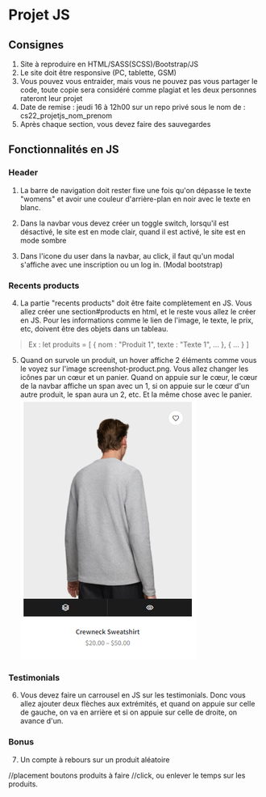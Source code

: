 # Projet JS

## Consignes

1. Site à reproduire en HTML/SASS(SCSS)/Bootstrap/JS
2. Le site doit être responsive (PC, tablette, GSM)
3. Vous pouvez vous entraider, mais vous ne pouvez pas vous partager le code, toute copie sera considéré comme plagiat et les deux personnes rateront leur projet
4. Date de remise : jeudi 16 à 12h00 sur un repo privé sous le nom de : cs22_projetjs_nom_prenom
5. Après chaque section, vous devez faire des sauvegardes 


## Fonctionnalités en JS

### Header

1. La barre de navigation doit rester fixe une fois qu'on dépasse le texte "womens" et avoir une couleur d'arrière-plan en noir avec le texte en blanc.

2. Dans la navbar vous devez créer un toggle switch, lorsqu'il est désactivé, le site est en mode clair, quand il est activé, le site est en mode sombre

3. Dans l'icone du user dans la navbar, au click, il faut qu'un modal s'affiche avec une inscription ou un log in. (Modal bootstrap)

### Recents products

4. La partie "recents products" doit être faite complètement en JS. Vous allez créer une section#products en html, et le reste vous allez le créer en JS. Pour les informations comme le lien de l'image, le texte, le prix, etc, doivent être des objets dans un tableau.
>Ex : let produits = [
>    {
>        nom : "Produit 1",
>        texte : "Texte 1",
>        ...
>    },
>    {
>        ...
>    }
>]

5. Quand on survole un produit, un hover affiche 2 éléments comme vous le voyez sur l'image screenshot-product.png. Vous allez changer les icônes par un cœur et un panier. Quand on appuie sur le cœur, le cœur de la navbar affiche un span avec un 1, si on appuie sur le cœur d'un autre produit, le span aura un 2, etc. Et la même chose avec le panier.
![alt Product](./screenshot-product.png)

### Testimonials

6. Vous devez faire un carrousel en JS sur les testimonials. Donc vous allez ajouter deux flèches aux extrémités, et quand on appuie sur celle de gauche, on va en arrière et si on appuie sur celle de droite, on avance d'un.

### Bonus
7. Un compte à rebours sur un produit aléatoire

//placement boutons produits à faire
//click, ou enlever le temps sur les produits. 